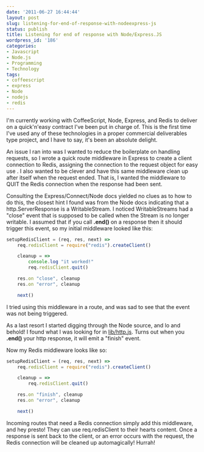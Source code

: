 ```yaml
---
date: '2011-06-27 16:44:44'
layout: post
slug: listening-for-end-of-response-with-nodeexpress-js
status: publish
title: Listening for end of response with Node/Express.JS
wordpress_id: '186'
categories:
- Javascript
- Node.js
- Programming
- Technology
tags:
- coffeescript
- express
- Node
- nodejs
- redis
---
```


I'm currently working with CoffeeScript, Node, Express, and Redis to deliver on a quick'n'easy contract I've been put in charge of. This is the first time I've used any of these technologies in a proper commercial deliverables type project, and I have to say, it's been an absolute delight.

An issue I ran into was I wanted to reduce the boilerplate on handling requests, so I wrote a quick route middleware in Express to create a client connection to Redis, assigning the connection to the request object for easy use . I also wanted to be clever and have this same middleware clean up after itself when the request ended. That is, I wanted the middleware to QUIT the Redis connection when the response had been sent.

Consulting the Express/Connect/Node docs yielded no clues as to how to do this, the closest hint I found was from the Node docs indicating that a http.ServerResponse is a WritableStream. I noticed WritableStreams had a "close" event that is supposed to be called when the Stream is no longer writable. I assumed that if you call **.end()** on a response then it should trigger this event, so my initial middleware looked like this:

```js
setupRedisClient = (req, res, next) =>
	req.redisClient = require("redis").createClient()

	cleanup = =>
		console.log "it worked!"
		req.redisClient.quit()

	res.on "close", cleanup
	res.on "error", cleanup

	next()
```

I tried using this middleware in a route, and was sad to see that the event was not being triggered.

As a last resort I started digging through the Node source, and lo and behold! I found what I was looking for in [lib/http.js](https://github.com/joyent/node/blob/master/lib/http.js#L714). Turns out when you **.end()** your http response, it will emit a "finish" event.

Now my Redis middleware looks like so:

```js
setupRedisClient = (req, res, next) =>
	req.redisClient = require("redis").createClient()

	cleanup = =>
		req.redisClient.quit()

	res.on "finish", cleanup
	res.on "error", cleanup

	next()
```

Incoming routes that need a Redis connection simply add this middleware, and hey presto! They can use req.redisClient to their hearts content. Once a response is sent back to the client, or an error occurs with the request, the Redis connection will be cleaned up automagically! Hurrah!
